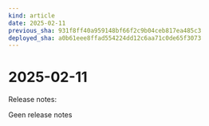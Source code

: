 ```yaml
---
kind: article
date: 2025-02-11
previous_sha: 931f8ff40a959148bf66f2c9b04ceb817ea485c3
deployed_sha: a0b61eee8ffad554224dd12c6aa71c0de65f3073
---
```


# 2025-02-11

Release notes:

Geen release notes
